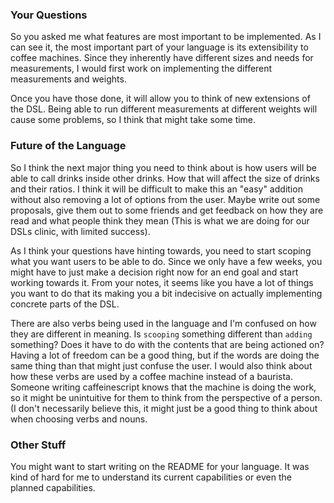 ### Your Questions

So you asked me what features are most important to be implemented. As I can see it, 
the most important part of your language is its extensibility to coffee machines. Since
they inherently have different sizes and needs for measurements, I would first work 
on implementing the different measurements and weights. 

Once you have those done, it will allow you to think of new extensions of the DSL. 
Being able to run different measurements at different weights will cause some problems,
so I think that might take some time. 

### Future of the Language

So I think the next major thing you need to think about is how users will be able to call 
drinks inside other drinks. How that will affect the size of drinks and their ratios. 
I think it will be difficult to make this an "easy" addition without also removing a lot
of options from the user. Maybe write out some proposals, give them out to some friends 
and get feedback on how they are read and what people think they mean (This is what we 
are doing for our DSLs clinic, with limited success).

As I think your questions have hinting towards, you need to start scoping what you want
users to be able to do. Since we only have a few weeks, you might have to just make a 
decision right now for an end goal and start working towards it. From your notes, it seems
like you have a lot of things you want to do that its making you a bit indecisive on 
actually implementing concrete parts of the DSL. 

There are also verbs being used in the language and I'm confused on how they are different
in meaning. Is ```scooping``` something different than ```adding``` something? Does it have
to do with the contents that are being actioned on? Having a lot of freedom can be a good 
thing, but if the words are doing the same thing than that might just confuse the user.
I would also think about how these verbs are used by a coffee machine instead of a baurista.
Someone writing caffeinescript knows that the machine is doing the work, so it might be 
unintuitive for them to think from the perspective of a person. (I don't necessarily 
believe this, it might just be a good thing to think about when choosing verbs and nouns.

### Other Stuff

You might want to start writing on the README for your language. It was kind of hard for me 
to understand its current capabilities or even the planned capabilities. 

